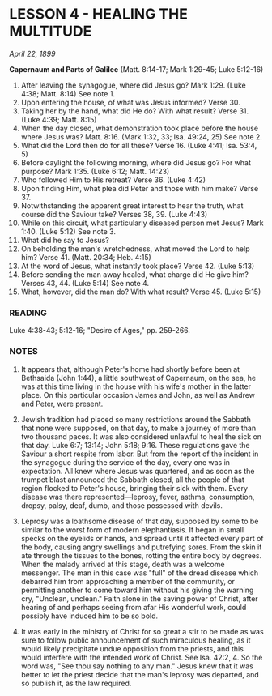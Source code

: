 # LESSON 4 - HEALING THE MULTITUDE

*April 22, 1899*

**Capernaum and Parts of Galilee**
(Matt. 8:14-17; Mark 1:29-45; Luke 5:12-16)

1. After leaving the synagogue, where did Jesus go? Mark 1:29. (Luke 4:38; Matt. 8:14) See note 1.
2. Upon entering the house, of what was Jesus informed? Verse 30.
3. Taking her by the hand, what did He do? With what result? Verse 31. (Luke 4:39; Matt. 8:15)
4. When the day closed, what demonstration took place before the house where Jesus was? Matt. 8:16. (Mark 1:32, 33; Isa. 49:24, 25) See note 2.
5. What did the Lord then do for all these? Verse 16. (Luke 4:41; Isa. 53:4, 5)
6. Before daylight the following morning, where did Jesus go? For what purpose? Mark 1:35. (Luke 6:12; Matt. 14:23)
7. Who followed Him to His retreat? Verse 36. (Luke 4:42)
8. Upon finding Him, what plea did Peter and those with him make? Verse 37.
9. Notwithstanding the apparent great interest to hear the truth, what course did the Saviour take? Verses 38, 39. (Luke 4:43)
10. While on this circuit, what particularly diseased person met Jesus? Mark 1:40. (Luke 5:12) See note 3.
11. What did he say to Jesus?
12. On beholding the man's wretchedness, what moved the Lord to help him? Verse 41. (Matt. 20:34; Heb. 4:15)
13. At the word of Jesus, what instantly took place? Verse 42. (Luke 5:13)
14. Before sending the man away healed, what charge did He give him? Verses 43, 44. (Luke 5:14) See note 4.
15. What, however, did the man do? With what result? Verse 45. (Luke 5:15)

### READING
Luke 4:38-43; 5:12-16; "Desire of Ages," pp. 259-266.

### NOTES

1. It appears that, although Peter's home had shortly before been at Bethsaida (John 1:44), a little southwest of Capernaum, on the sea, he was at this time living in the house with his wife's mother in the latter place. On this particular occasion James and John, as well as Andrew and Peter, were present.

2. Jewish tradition had placed so many restrictions around the Sabbath that none were supposed, on that day, to make a journey of more than two thousand paces. It was also considered unlawful to heal the sick on that day. Luke 6:7; 13:14; John 5:18; 9:16. These regulations gave the Saviour a short respite from labor. But from the report of the incident in the synagogue during the service of the day, every one was in expectation. All knew where Jesus was quartered, and as soon as the trumpet blast announced the Sabbath closed, all the people of that region flocked to Peter's house, bringing their sick with them. Every disease was there represented—leprosy, fever, asthma, consumption, dropsy, palsy, deaf, dumb, and those possessed with devils.

3. Leprosy was a loathsome disease of that day, supposed by some to be similar to the worst form of modern elephantiasis. It began in small specks on the eyelids or hands, and spread until it affected every part of the body, causing angry swellings and putrefying sores. From the skin it ate through the tissues to the bones, rotting the entire body by degrees. When the malady arrived at this stage, death was a welcome messenger. The man in this case was "full" of the dread disease which debarred him from approaching a member of the community, or permitting another to come toward him without his giving the warning cry, "Unclean, unclean." Faith alone in the saving power of Christ, after hearing of and perhaps seeing from afar His wonderful work, could possibly have induced him to be so bold.

4. It was early in the ministry of Christ for so great a stir to be made as was sure to follow public announcement of such miraculous healing, as it would likely precipitate undue opposition from the priests, and this would interfere with the intended work of Christ. See Isa. 42:2, 4. So the word was, "See thou say nothing to any man." Jesus knew that it was better to let the priest decide that the man's leprosy was departed, and so publish it, as the law required.